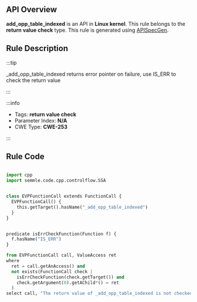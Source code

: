 ---
---


## API Overview
**add_opp_table_indexed** is an API in **Linux kernel**. This rule belongs to the **return value check** type. This rule is generated using [APISpecGen](../../tools/APISpecGen).
## Rule Description

:::tip

_add_opp_table_indexed returns error pointer on failure, use IS_ERR to check the return value

:::

:::info

- Tags: **return value check**
- Parameter Index: **N/A**
- CWE Type: **CWE-253**

:::

## Rule Code
```python

import cpp
import semmle.code.cpp.controlflow.SSA


class EVPFunctionCall extends FunctionCall {
  EVPFunctionCall() {
    this.getTarget().hasName("_add_opp_table_indexed")
  }
}


predicate isErrCheckFunction(Function f) {
  f.hasName("IS_ERR") 
}

from EVPFunctionCall call, ValueAccess ret
where
  ret = call.getAnAccess() and
  not exists(FunctionCall check |
    isErrCheckFunction(check.getTarget()) and
    check.getArgument(0).getAChild*() = ret
  )
select call, "The return value of _add_opp_table_indexed is not checked with IS_ERR."
    
```